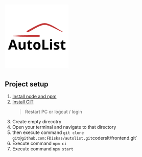 # ![logo](src/assets/img/logo.png)

## Project setup

1. [Install node and npm](https://nodejs.org/en/download/)
1. [Install GIT](https://git-scm.com/downloads)
   > Restart PC or logout / login
1. Create empty direcotry
1. Open your terminal and navigate to that directory
1. then execute command `git clone git@github.com:FDiskas/autolist.git`coderslt/frontend.git`
1. Execute command `npm ci`
1. Execute command `npm start`
